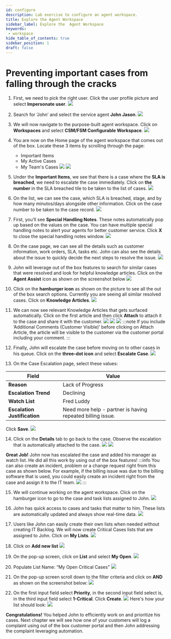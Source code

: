 ```yaml
---
id: configure
description: Lab exercise to configure an agent workspace. 
title: Explore the Agent Workspace 
sidebar_label: Explore the  Agent Workspace
keywords:
 - workspace
hide_table_of_contents: true
sidebar_position: 1
draft: false
---
```


# Preventing important cases from falling through the cracks 

1. First, we need to pick the right user. Click the user profile picture and select **Impersonate user**.
![](../images/2023-09-19-09-35-54.png)


2. Search for ‘John’ and select the service agent **John Jason**.
![](../images/2023-08-03-09-31-26.png)


3. We will now navigate to the purpose-built agent workspace. Click on **Workspaces** and select **CSM/FSM Configurable Workspace**.
![](../images/2023-08-03-09-31-36.png)


4. You are now on the Home page of the agent workspace that comes out of the box. Locate these 3 items by scrolling through the page:
   * Important Items
   * My Active Cases
   * My Team's Cases
![](../images/2024-02-23-12-30-42.png)
![](../images/2024-02-23-12-30-25.png)


5.	Under the **Important Items**, we see that there is a case where the **SLA is breached**, we need to escalate the case immediately. Click on **the number** in the SLA breached tile to be taken to the list of cases.
![](../images/2024-02-23-12-29-13.png)


6.	On the list, we can see the case, which SLA is breached, stage, and by how many minutos/days alongside other information. Click on the case number to be taken to the case record.
![](../images/2024-02-23-12-28-35.png)


7.	First, you’ll see **Special Handling Notes**. These notes automatically pop up based on the values on the case. You can have multiple special handling notes to alert your agents for better customer service. Click **X** to close the special handling notes window.
![](../images/2024-02-23-12-28-03.png)


8.	On the case page, we can see all the details such as customer information, work orders, SLA, tasks etc. John can also see the details about the issue to quickly decide the next steps to resolve the issue.
![](../images/2023-09-21-11-04-59.png)


9.	John will leverage out of the box features to search for similar cases that were resolved and look for helpful knowledge articles. Click on the **Agent Assist** icon as shown on the screenshot below
![](../images/2024-02-23-12-27-09.png)


10.	Click on the **hamburger icon** as shown on the picture to see all the out of the box search options. Currently you are seeing all similar resolved cases. Click on **Knowledge Articles**. 
![](../images/2023-09-21-11-06-24.png)


11.	We can now see relevant Knowledge Articles that gets surfaced automatically. Click on the first article and then click **Attach** to attach it to the case and share it with the customer.
![](../images/2023-09-21-11-08-12.png)
![](../images/2023-09-21-11-08-26.png)
![](../images/2023-09-21-11-08-33.png)
:::note
If you include ’Additional Comments (Customer Visible)’ before clicking on Attach Article, the article will be visible to the customer via the customer portal including your comment.
:::


12.	Finally, John will escalate the case before moving on to other cases in his queue. Click on the **three-dot icon** and select **Escalate Case**.
![](../images/2023-09-21-11-09-08.png)


13.	On the Case Escalation page, select these values:
      
 |Field | Value 
 |---|---
 |**Reason** | Lack of Progress
 |**Escalation Trend**| Declining 
 |**Watch List** | Fred Luddy
 |**Escalation Justification** | Need more help - partner is having repeated billing issue.
 Click **Save**.
 ![](../images/2023-09-19-09-53-30.png)


 14.  Click on the **Details** tab to go back to the case. Observe the escalation that is automatically attached to the case.
 ![](../images/2023-09-19-09-55-06.png)
 ![](../images/2023-09-19-09-55-31.png)
 
 **Great Job!** John now has escalated the case and added his manager as watch list. He did all this work by using out of the box features!
:::info
You can also create an incident, problem or a change request right from this case as shown below. For example, if the billing issue was due to the billing software that is used, you could easily create an incident right from the case and assign it to the IT team.
![](../images/2023-09-21-13-44-06.png)
:::


15.	We will continue working on the agent workspace. Click on the hamburger icon to go to the case and task lists assigned to John.
![](../images/2023-09-21-11-11-35.png)


16.	John has quick access to cases and tasks that matter to him. These lists are automatically updated and always show real-time data.
![](../images/2023-08-03-09-42-04.png)


17.	Users like John can easily create their own lists when needed without creating IT Backlog. We will now create Critical Cases lists that are assigned to John. Click on **My Lists**.
![](../images/2023-08-03-09-42-41.png)


18.	Click on **Add new list**
![](../images/2023-08-03-09-42-59.png)


19.	On the pop-up screen, click on **List** and select **My Open**.
![](../images/2023-08-03-09-43-27.png)


20.	Populate List Name: “My Open Critical Cases”
![](../images/2023-08-03-09-44-02.png)


21.	On the pop-up screen scroll down to the filter criteria and click on **AND** as shown on the screenshot below:
![](../images/2023-08-03-09-44-30.png)


22.	On the first input field select **Priority**, in the second input field select is, in the third input field select **1-Critical**. Click **Create**.
![](../images/2023-08-03-09-45-06.png)
Here's how your list should look:
![](../images/2023-09-21-11-12-38.png)


**Congratulations!** You helped John to efficiently work on and prioritize his cases. Next chapter we will see how one of your customers will log a complaint using out of the box customer portal and then John addressing the complaint leveraging automation.
